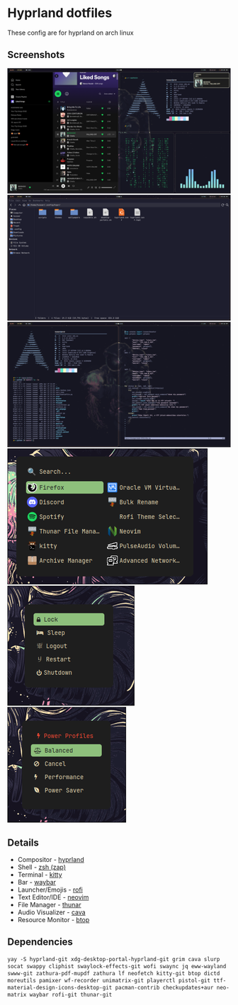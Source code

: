 # Hyprland dotfiles
These config are for hyprland on arch linux

## Screenshots

<img src="imgs/music_and_not.png">
<img src="imgs/thunar.png">
<img src="imgs/term.png">
<img src="imgs/rofi.png">
<img src="imgs/logout.png">
<img src="imgs/power.png">

## Details
* Compositor - [hyprland](https://hyprland.org/)
* Shell - [zsh (zap)](https://www.zapzsh.org/)
* Terminal - [kitty](https://sw.kovidgoyal.net/kitty/)
* Bar - [waybar](https://github.com/Alexays/Waybar)
* Launcher/Emojis - [rofi](https://github.com/davatorium/rofi) 
* Text Editor/IDE - [neovim](https://neovim.io/)
* File Manager - [thunar](https://docs.xfce.org/xfce/thunar/start)
* Audio Visualizer - [cava](https://github.com/karlstav/cava)
* Resource Monitor - [btop](https://github.com/aristocratos/btop)

## Dependencies
```
yay -S hyprland-git xdg-desktop-portal-hyprland-git grim cava slurp socat swappy cliphist swaylock-effects-git wofi swaync jq eww-wayland swww-git zathura-pdf-mupdf zathura lf neofetch kitty-git btop dictd moreutils pamixer wf-recorder unimatrix-git playerctl pistol-git ttf-material-design-icons-desktop-git pacman-contrib checkupdates+aur neo-matrix waybar rofi-git thunar-git
```
